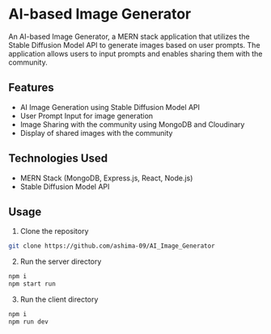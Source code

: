 # AI-based Image Generator

An AI-based Image Generator, a MERN stack application that utilizes the Stable Diffusion Model API to generate images based on user prompts. The application allows users to input prompts and enables sharing them with the community.

## Features

- AI Image Generation using Stable Diffusion Model API
- User Prompt Input for image generation
- Image Sharing with the community using MongoDB and Cloudinary
- Display of shared images with the community

## Technologies Used

- MERN Stack (MongoDB, Express.js, React, Node.js)
- Stable Diffusion Model API

## Usage
1. Clone the repository

```bash
git clone https://github.com/ashima-09/AI_Image_Generator
```

2. Run the server directory
   
```bash
npm i
npm start run
```

3. Run the client directory

```bash
npm i
npm run dev
```
